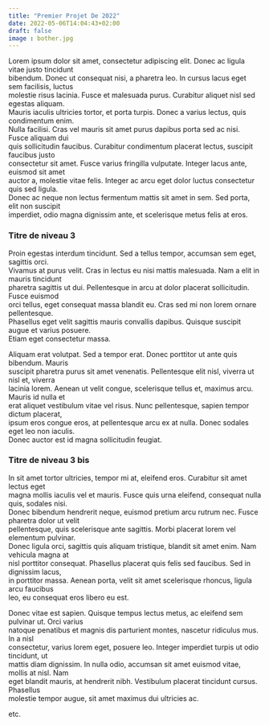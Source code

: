 ```yaml
---
title: "Premier Projet De 2022"
date: 2022-05-06T14:04:43+02:00
draft: false
image : bother.jpg
---
```


Lorem ipsum dolor sit amet, consectetur adipiscing elit. Donec ac ligula vitae justo tincidunt   
bibendum. Donec ut consequat nisi, a pharetra leo. In cursus lacus eget sem facilisis, luctus   
molestie risus lacinia. Fusce et malesuada purus. Curabitur aliquet nisl sed egestas aliquam.   
Mauris iaculis ultricies tortor, et porta turpis. Donec a varius lectus, quis condimentum enim.   
Nulla facilisi. Cras vel mauris sit amet purus dapibus porta sed ac nisi. Fusce aliquam dui   
quis sollicitudin faucibus. Curabitur condimentum placerat lectus, suscipit faucibus justo   
consectetur sit amet. Fusce varius fringilla vulputate. Integer lacus ante, euismod sit amet   
auctor a, molestie vitae felis. Integer ac arcu eget dolor luctus consectetur quis sed ligula.   
Donec ac neque non lectus fermentum mattis sit amet in sem. Sed porta, elit non suscipit   
imperdiet, odio magna dignissim ante, et scelerisque metus felis at eros.  
 
### Titre de niveau 3 
 
Proin egestas interdum tincidunt. Sed a tellus tempor, accumsan sem eget, sagittis orci.   
Vivamus at purus velit. Cras in lectus eu nisi mattis malesuada. Nam a elit in mauris tincidunt   
pharetra sagittis ut dui. Pellentesque in arcu at dolor placerat sollicitudin. Fusce euismod   
orci tellus, eget consequat massa blandit eu. Cras sed mi non lorem ornare pellentesque.   
Phasellus eget velit sagittis mauris convallis dapibus. Quisque suscipit augue et varius posuere.   
Etiam eget consectetur massa. 
 
Aliquam erat volutpat. Sed a tempor erat. Donec porttitor ut ante quis bibendum. Mauris   
suscipit pharetra purus sit amet venenatis. Pellentesque elit nisl, viverra ut nisl et, viverra   
lacinia lorem. Aenean ut velit congue, scelerisque tellus et, maximus arcu. Mauris id nulla et   
erat aliquet vestibulum vitae vel risus. Nunc pellentesque, sapien tempor dictum placerat,   
ipsum eros congue eros, at pellentesque arcu ex at nulla. Donec sodales eget leo non iaculis.   
Donec auctor est id magna sollicitudin feugiat.  
 
### Titre de niveau 3 bis 
 
In sit amet tortor ultricies, tempor mi at, eleifend eros. Curabitur sit amet lectus eget   
magna mollis iaculis vel et mauris. Fusce quis urna eleifend, consequat nulla quis, sodales nisi.   
Donec bibendum hendrerit neque, euismod pretium arcu rutrum nec. Fusce pharetra dolor ut velit   
pellentesque, quis scelerisque ante sagittis. Morbi placerat lorem vel elementum pulvinar.   
Donec ligula orci, sagittis quis aliquam tristique, blandit sit amet enim. Nam vehicula magna at   
nisl porttitor consequat. Phasellus placerat quis felis sed faucibus. Sed in dignissim lacus,   
in porttitor massa. Aenean porta, velit sit amet scelerisque rhoncus, ligula arcu faucibus   
leo, eu consequat eros libero eu est. 
 
Donec vitae est sapien. Quisque tempus lectus metus, ac eleifend sem pulvinar ut. Orci varius   
natoque penatibus et magnis dis parturient montes, nascetur ridiculus mus. In a nisl   
consectetur, varius lorem eget, posuere leo. Integer imperdiet turpis ut odio tincidunt, ut   
mattis diam dignissim. In nulla odio, accumsan sit amet euismod vitae, mollis at nisl. Nam   
eget blandit mauris, at hendrerit nibh.  Vestibulum placerat tincidunt cursus. Phasellus   
molestie tempor augue, sit amet maximus dui ultricies ac.  
 
etc.

